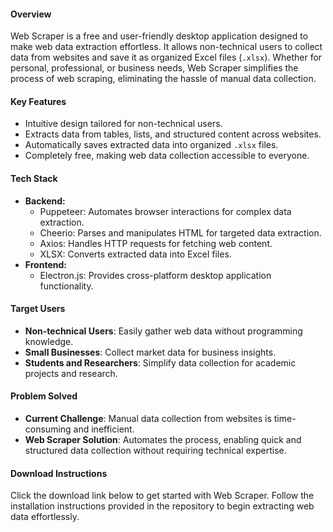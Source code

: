 #### **Overview**
Web Scraper is a free and user-friendly desktop application designed to make web data extraction effortless. It allows non-technical users to collect data from websites and save it as organized Excel files (`.xlsx`). Whether for personal, professional, or business needs, Web Scraper simplifies the process of web scraping, eliminating the hassle of manual data collection.

#### **Key Features**
- Intuitive design tailored for non-technical users.
- Extracts data from tables, lists, and structured content across websites.
- Automatically saves extracted data into organized `.xlsx` files.
- Completely free, making web data collection accessible to everyone.

#### **Tech Stack**
- **Backend:**
  - Puppeteer: Automates browser interactions for complex data extraction.
  - Cheerio: Parses and manipulates HTML for targeted data extraction.
  - Axios: Handles HTTP requests for fetching web content.
  - XLSX: Converts extracted data into Excel files.
- **Frontend:**
  - Electron.js: Provides cross-platform desktop application functionality.

#### **Target Users**
- **Non-technical Users**: Easily gather web data without programming knowledge.
- **Small Businesses**: Collect market data for business insights.
- **Students and Researchers**: Simplify data collection for academic projects and research.

#### **Problem Solved**
- **Current Challenge**: Manual data collection from websites is time-consuming and inefficient.
- **Web Scraper Solution**: Automates the process, enabling quick and structured data collection without requiring technical expertise.

#### **Download Instructions**
Click the download link below to get started with Web Scraper. Follow the installation instructions provided in the repository to begin extracting web data effortlessly.
